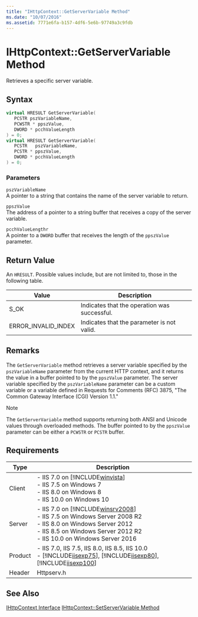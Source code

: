 ```yaml
---
title: "IHttpContext::GetServerVariable Method"
ms.date: "10/07/2016"
ms.assetid: 7771e6fa-b157-4df6-5e6b-97749a3c9fdb
---
```

# IHttpContext::GetServerVariable Method
Retrieves a specific server variable.  
  
## Syntax  
  
```cpp  
virtual HRESULT GetServerVariable(  
   PCSTR pszVariableName,  
   PCWSTR * ppszValue,  
   DWORD * pcchValueLength  
) = 0;  
virtual HRESULT GetServerVariable(  
   PCSTR   pszVariableName,  
   PCSTR * ppszValue,  
   DWORD * pcchValueLength  
) = 0;  
```  
  
### Parameters  
 `pszVariableName`  
 A pointer to a string that contains the name of the server variable to return.  
  
 `ppszValue`  
 The address of a pointer to a string buffer that receives a copy of the server variable.  
  
 `pcchValueLengthr`  
 A pointer to a `DWORD` buffer that receives the length of the `ppszValue` parameter.  
  
## Return Value  
 An `HRESULT`. Possible values include, but are not limited to, those in the following table.  
  
|Value|Description|  
|-----------|-----------------|  
|S_OK|Indicates that the operation was successful.|  
|ERROR_INVALID_INDEX|Indicates that the parameter is not valid.|  
  
## Remarks  
 The `GetServerVariable` method retrieves a server variable specified by the `pszVariableName` parameter from the current HTTP context, and it returns the value in a buffer pointed to by the `ppszValue` parameter. The server variable specified by the `pszVariableName` parameter can be a custom variable or a variable defined in Requests for Comments (RFC) 3875, "The Common Gateway Interface (CGI) Version 1.1."  
  
> [!NOTE]
>  The `GetServerVariable` method supports returning both ANSI and Unicode values through overloaded methods. The buffer pointed to by the `ppszValue` parameter can be either a `PCWSTR` or `PCSTR` buffer.  
  
## Requirements  
  
|Type|Description|  
|----------|-----------------|  
|Client|-   IIS 7.0 on [!INCLUDE[winvista](../../wmi-provider/includes/winvista-md.md)]<br />-   IIS 7.5 on Windows 7<br />-   IIS 8.0 on Windows 8<br />-   IIS 10.0 on Windows 10|  
|Server|-   IIS 7.0 on [!INCLUDE[winsrv2008](../../wmi-provider/includes/winsrv2008-md.md)]<br />-   IIS 7.5 on Windows Server 2008 R2<br />-   IIS 8.0 on Windows Server 2012<br />-   IIS 8.5 on Windows Server 2012 R2<br />-   IIS 10.0 on Windows Server 2016|  
|Product|-   IIS 7.0, IIS 7.5, IIS 8.0, IIS 8.5, IIS 10.0<br />-   [!INCLUDE[iisexp75](../../web-development-reference/native-code-api-reference/includes/iisexp75-md.md)], [!INCLUDE[iisexp80](../../web-development-reference/native-code-api-reference/includes/iisexp80-md.md)], [!INCLUDE[iisexp100](../../web-development-reference/native-code-api-reference/includes/iisexp100-md.md)]|  
|Header|Httpserv.h|  
  
## See Also  
 [IHttpContext Interface](../../web-development-reference/native-code-api-reference/ihttpcontext-interface.md)
 [IHttpContext::SetServerVariable Method](../../web-development-reference/native-code-api-reference/ihttpcontext-setservervariable-method.md)
